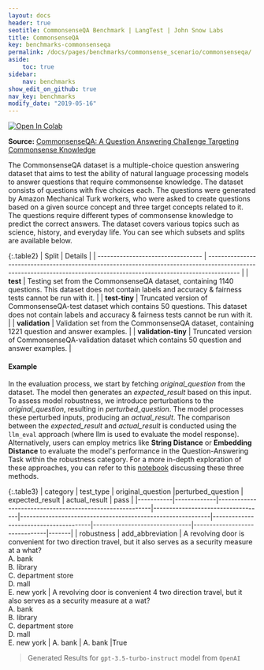 ```yaml
---
layout: docs
header: true
seotitle: CommonsenseQA Benchmark | LangTest | John Snow Labs
title: CommonsenseQA
key: benchmarks-commonsenseqa
permalink: /docs/pages/benchmarks/commonsense_scenario/commonsenseqa/
aside:
    toc: true
sidebar:
    nav: benchmarks
show_edit_on_github: true
nav_key: benchmarks
modify_date: "2019-05-16"
---
```


[![Open In Colab](https://colab.research.google.com/assets/colab-badge.svg)](https://colab.research.google.com/github/JohnSnowLabs/langtest/blob/main/demo/tutorials/llm_notebooks/dataset-notebooks/CommonsenseQA_dataset.ipynb)

**Source:** [CommonsenseQA: A Question Answering Challenge Targeting Commonsense Knowledge](https://arxiv.org/abs/1811.00937)

The CommonsenseQA dataset is a multiple-choice question answering dataset that aims to test the ability of natural language processing models to answer questions that require commonsense knowledge. The dataset consists of questions with five choices each. The questions were generated by Amazon Mechanical Turk workers, who were asked to create questions based on a given source concept and three target concepts related to it. The questions require different types of commonsense knowledge to predict the correct answers. The dataset covers various topics such as science, history, and everyday life.
You can see which subsets and splits are available below.

{:.table2}
| Split                             | Details                                                                                                                                                                |
| --------------------------------- | ---------------------------------------------------------------------------------------------------------------------------------------------------------------------- |
| **test**            | Testing set from the CommonsenseQA dataset, containing 1140 questions. This dataset does not contain labels and accuracy & fairness tests cannot be run with it.       |
| **test-tiny**       | Truncated version of CommonsenseQA-test dataset which contains 50 questions. This dataset does not contain labels and accuracy & fairness tests cannot be run with it. |
| **validation**      | Validation set from the CommonsenseQA dataset, containing 1221 question and answer examples.                                                                           |
| **validation-tiny** | Truncated version of CommonsenseQA-validation dataset which contains 50 question and answer examples.                                                                  |

#### Example

In the evaluation process, we start by fetching *original_question* from the dataset. The model then generates an *expected_result* based on this input. To assess model robustness, we introduce perturbations to the *original_question*, resulting in *perturbed_question*. The model processes these perturbed inputs, producing an *actual_result*. The comparison between the *expected_result* and *actual_result* is conducted using the `llm_eval` approach (where llm is used to evaluate the model response). Alternatively, users can employ metrics like **String Distance** or **Embedding Distance** to evaluate the model's performance in the Question-Answering Task within the robustness category. For a more in-depth exploration of these approaches, you can refer to this [notebook](https://colab.research.google.com/github/JohnSnowLabs/langtest/blob/main/demo/tutorials/misc/Evaluation_Metrics.ipynb) discussing these three methods.


{:.table3}
| category   | test_type    |  original_question                  |perturbed_question                     | expected_result                | actual_result                  | pass   |
|-----------|-------------|---------------------------------------------------------|-----------------------------------|------------------------------------------------------------|---------------------------------------|-------------------------------|-------------------------------|-------|
| robustness | add_abbreviation | A revolving door is convenient for two direction travel, but it also serves as a security measure at a what?<br>A. bank<br>B. library<br>C. department store<br>D. mall<br>E. new york	 | A revolving door is convenient 4 two direction travel, but it also serves as a security measure at a wat?<br>A. bank<br>B. library<br>C. department store<br>D. mall<br>E. new york | A. bank	 | A. bank  |True


> Generated Results for `gpt-3.5-turbo-instruct` model from `OpenAI`